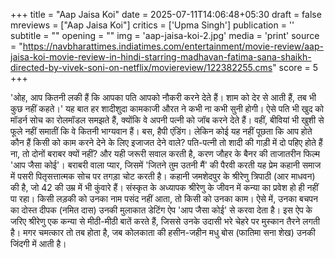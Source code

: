 +++
title = "Aap Jaisa Koi"
date = 2025-07-11T14:06:48+05:30
draft = false
mreviews = ["Aap Jaisa Koi"]
critics = ['Upma Singh']
publication = ''
subtitle = ""
opening = ""
img = 'aap-jaisa-koi-2.jpg'
media = 'print'
source = "https://navbharattimes.indiatimes.com/entertainment/movie-review/aap-jaisa-koi-movie-review-in-hindi-starring-madhavan-fatima-sana-shaikh-directed-by-vivek-soni-on-netflix/moviereview/122382255.cms"
score = 5
+++

'ओह, आप कितनी लकी हैं कि आपका पति आपको नौकरी करने देते हैं। शाम को देर से आती हैं, तब भी कुछ नहीं कहते।' यह बात हर शादीशुदा कामकाजी औरत ने कभी ना कभी सुनी होगी। ऐसे पति भी खुद को मॉडर्न सोच का रोलमॉडल समझते हैं, क्‍योंकि वे अपनी पत्नी को जॉब करने देते हैं। वहीं, बीवियां भी खुशी से फूले नहीं समातीं कि वे कितनी भाग्यवान हैं। बस, हैपी एंडिंग। लेकिन कोई यह नहीं पूछता कि आप होते कौन हैं किसी को काम करने देने के लिए इजाजत देने वाले? पति-पत्नी तो शादी की गाड़ी में दो पहिए होते हैं ना, तो दोनों बराबर क्यों नहीं? और यही जरूरी सवाल करती है, करण जौहर के बैनर की ताजातरीन फिल्म 'आप जैसा कोई'। बराबरी वाला प्यार, जिसमें 'जितने तुम उतनी मैं' की पैरवी करती यह प्रेम कहानी समाज में पसरी पितृसत्तात्मक सोच पर तगड़ा चोट करती है। कहानी जमशेदपुर के श्रीरेणु त्रिपाठी (आर माधवन) की है, जो 42 की उम्र में भी कुंवारे हैं। संस्कृत के अध्यापक श्रीरेणु के जीवन में कन्या का प्रवेश हो ही नहीं पा रहा। किसी लड़की को उनका नाम पसंद नहीं आता, तो किसी को उनका काम। ऐसे में, उनका बचपन का दोस्त दीपक (नमित दास) उनकी मुलाकात डेटिंग ऐप 'आप जैसा कोई' से करवा देता है। इस ऐप के जरिए श्रीरेणु एक कन्या से मीठी-मीठी बातें करते हैं, जिससे उनके उदासी भरे चेहरे पर मुस्कान तैरने लगती है। मगर चमत्कार तो तब होता है, जब कोलकाता की हसीन-जहीन मधु बोस (फातिमा सना शेख) उनकी जिंदगी में आती है।
